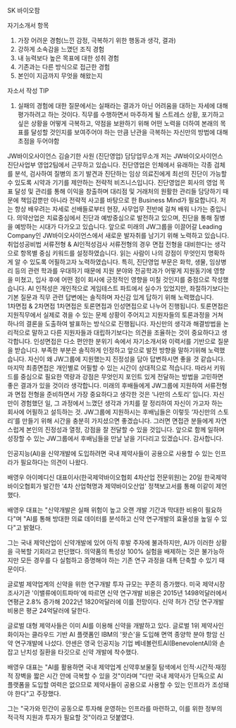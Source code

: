 SK 바이오팜

자기소개서 항목
1.	가장 어려운 경험(느낀 감정, 극복하기 위한 행동과 생각, 결과)
2.	강하게 소속감을 느꼈던 조직 경험
3.	내 능력보다 높은 목표에 대한 성취 경험
4.	기존과는 다른 방식으로 접근한 경험
5.	본인이 지금까지 무엇을 해왔는지

자소서 작성 TIP
1.	실패의 경험에 대한 질문에서는 실패라는 결과가 아닌 어려움을 대하는 자세에 대해 평가하려고 하는 것이다. 직무를 수행하면서 마주하게 될 스트레스 상황, 포기하고 싶은 상황을 어떻게 극복하고, 약점을 보완하기 위해 어떤 노력을 더하여 본래의 목표를 달성할 것인지를 보여주어야 하는 만큼 난관을 극복하는 자신만의 방법에 대해 초점을 두어야함


JW바이오사이언스 김슬기한 사원 (진단영업)
담당업무소개
저는 JW바이오사이언스 진단사업부 영업2팀에서 근무하고 있습니다. 진단영업은 인체에서 유래하는 각종 검체를 분석, 검사하여 질병의 조기 발견과 진단하는 임상 의료진에게 최선의 진단이 가능할 수 있도록 시약과 기기를 제안하는 전략적 비즈니스입니다. 진단영업은 회사의 영업 목표 달성 및 관리를 통해 이익을 창출하며 대리점 및 거래처의 원활한 관리들 담당하기 때문에 책임감뿐만 아니라 전략적 사고를 바탕으로 한 Business Mind가 필요합니다. 저는 항상 배우려는 자세로 선배들로부터 현장, 사무업무 전반에 걸쳐 배워 나가는 중입니다. 의약산업은 치료중심에서 진단과 예방중심으로 발전하고 있으며, 진단을 통해 질병을 예방하는 시대가 다가오고 있습니다. 앞으로 미래의 JW그룹을 이끌어갈 Leading Company인 JW바이오사이언스에서 새로운 발자취를 남기기 위해 노력하고 있습니다.
취업성공비법
서류전형 & AI인적성검사
서류전형의 경우 면접 전형을 대비한다는 생각으로 항목별 중심 키워드를 설정하였습니다. 읽는 사람이 나의 강점이 무엇인지 명확하게 알 수 있도록 어필하고자 노력하였습니다. 특히, 진단영업 부문은 화학, 생물, 임상병리 등의 관련 학과를 우대하기 때문에 지원 분야와 전공학과가 어떻게 지원동기에 영향을 미쳤고, 입사 후에 어떤 점이 회사에 긍정적인 영향을 미칠 것인지를 중점으로 작성했습니다. AI 인적성은 개인적으로 게임테스트 파트에서 실수가 있었지만, 좌절하기보다는 기본 질문과 직무 관련 답변에는 솔직하며 자신감 있게 답하기 위해 노력했습니다.  
1차면접 & 2차면접
1차면접은 토론면접과 인성면접으로 나누어 진행됩니다. 토론면접은 지원직무에서 실제로 겪을 수 있는 문제 상황이 주어지고 지원자들의 토론과정을 거쳐 하나의 결론을 도출하여 발표하는 방식으로 진행됩니다. 자신만의 생각과 해결방법을 논리적으로 말하고 다른 지원자들과 대립하기보다는 의견을 조율하는 것이 중요하다고 생각합니다. 인성면접은 다소 편안한 분위기 속에서 자기소개서와 이력서를 기반으로 질문을 받습니다. 부족한 부분은 솔직하게 인정하고 앞으로 발전 방향을 말하기위해 노력했습니다. 자신이 왜 JW그룹에 지원했는지 진정성을 담아 답변하시면 좋을 것 같습니다. 마지막 최종면접은 개인별로 어필할 수 있는 시간이 상대적으로 적습니다. 따라서 키워드를 중심으로 필요한 역량과 강점은 무엇인지 포인트 있게 전달하는 방법을 고민하면 좋은 결과가 있을 것이라 생각합니다. 
미래의 후배들에게
JW그룹에 지원하여 서류전형과 면접 전형을 준비하면서 가장 중요하다고 생각한 것은 ‘나만의 스토리’ 입니다. 자신만이 경험했던 일, 그 과정에서 느꼈던 생각과 가치를 잘 정리하여 자신이 가고자 하는 회사에 어필하고 설득하는 것. JW그룹에 지원하시는 후배님들은 이렇듯 ‘자신만의 스토리’를 만들기 위해 시간을 충분히 가지셨으면 좋겠습니다. 그러면 면접관 분들에게 자연스럽게 본인의 진정성과 열정, 강점을 잘 전달할 수 있을 것입니다. 앞으로 함께 일하며 성장할 수 있는 JW그룹에서 후배님들을 만날 날을 기다리고 있겠습니다. 감사합니다.  


인공지능(AI)을 신약개발에 도입하려면 국내 제약사들이 공용으로 사용할 수 있는 인프라가 필요하다는 의견이 나왔다.

배영우 아이메디신 대표이사(한국제약바이오협회 4차산업 전문위원)는 20일 한국제약바이오협회가 발간한 '4차 산업혁명과 제약바이오산업' 정책보고서를 통해 이같이 제언했다.

배영우 대표는 "신약개발은 실패 위험이 높고 오랜 개발 기간과 막대한 비용이 필요하다"며 "AI를 통해 방대한 의료 데이터를 분석하고 신약 연구개발의 효율성을 높일 수 있다"고 밝혔다.

그는 국내 제약산업이 신약개발에 있어 아직 후발 주자에 불과하지만, AI가 이러한 상황을 극복할 기회라고 판단했다. 의약품의 특성상 100% 실험을 배제하는 것은 불가능하지만 모든 경우를 다 실험하고 증명해야 하는 기존 연구 과정을 대폭 단축할 수 있기 때문이다.

글로벌 제약업계의 신약을 위한 연구개발 투자 규모는 꾸준히 증가했다. 미국 제약시장 조사기관 '이밸류에이트파마'에 따르면 신약 연구개발 비용은 2015년 1498억달러에서 연평균 2.8% 증가해 2022년 1820억달러에 이를 전망이다. 신약 허가 건당 연구개발 비용은 평균 24억달러에 달한다.

글로벌 대형 제약사들은 이미 AI를 이용해 신약을 개발하고 있다. 글로벌 1위 제약사인 화이자는 클라우드 기반 AI 플랫폼인 IBM의 '왓슨'을 도입해 면역 종양학 분야 항암 신약 연구개발에 나섰다. 얀센은 영국 인공지능 기업 베네볼런트AI(BenevolentAI)와 손잡고 난치성 질환을 타깃으로 신약 개발에 착수했다.

배영우 대표는 "AI를 활용하면 국내 제약업계 신약후보물질 탐색에서 인적·시간적·재정적 장벽을 짧은 시간 안에 극복할 수 있을 것"이라며 "다만 국내 제약사가 단독으로 AI 플랫폼을 도입할 여력은 없으므로 제약사들이 공용으로 사용할 수 있는 인프라가 조성돼야 한다"고 주장했다.

그는 "국가와 민간이 공동으로 투자해 운영하는 인프라를 마련하고, 이를 위한 정부의 적극적 지원과 투자가 필요할 것"이라고 덧붙였다.

